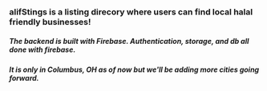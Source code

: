 ### alifStings is a listing direcory where users can find local halal friendly businesses!

##### The backend is built with Firebase. Authentication, storage, and db all done with firebase.

##### It is only in Columbus, OH as of now but we'll be adding more cities going forward.
